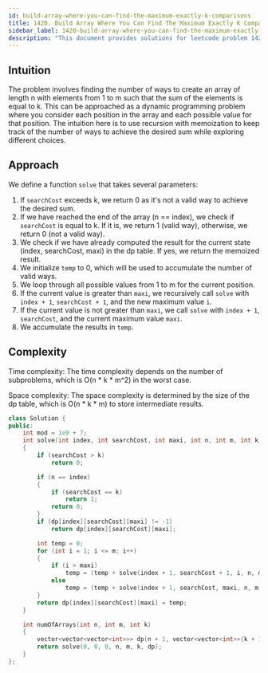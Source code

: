 ```yaml
---
id: build-array-where-you-can-find-the-maximum-exactly-k-comparisons
title: 1420. Build Array Where You Can Find The Maximum Exactly K Comparisons
sidebar_label: 1420-build-array-where-you-can-find-the-maximum-exactly-k-comparisons
description: "This document provides solutions for leetcode problem 1420."
---
```


## Intuition
The problem involves finding the number of ways to create an array of length n with elements from 1 to m such that the sum of the elements is equal to k. This can be approached as a dynamic programming problem where you consider each position in the array and each possible value for that position. The intuition here is to use recursion with memoization to keep track of the number of ways to achieve the desired sum while exploring different choices.

## Approach
We define a function `solve` that takes several parameters:

1. If `searchCost` exceeds k, we return 0 as it's not a valid way to achieve the desired sum.
2. If we have reached the end of the array (n == index), we check if `searchCost` is equal to k. If it is, we return 1 (valid way), otherwise, we return 0 (not a valid way).
3. We check if we have already computed the result for the current state (index, searchCost, maxi) in the dp table. If yes, we return the memoized result.
4. We initialize `temp` to 0, which will be used to accumulate the number of valid ways.
5. We loop through all possible values from 1 to m for the current position.
6. If the current value is greater than `maxi`, we recursively call `solve` with `index + 1`, `searchCost + 1`, and the new maximum value `i`.
7. If the current value is not greater than `maxi`, we call `solve` with `index + 1`, `searchCost`, and the current maximum value `maxi`.
8. We accumulate the results in `temp`.

## Complexity
Time complexity: The time complexity depends on the number of subproblems, which is O(n * k * m^2) in the worst case.

Space complexity: The space complexity is determined by the size of the dp table, which is O(n * k * m) to store intermediate results.

```cpp
class Solution {
public:
    int mod = 1e9 + 7;
    int solve(int index, int searchCost, int maxi, int n, int m, int k, vector<vector<vector<int>>> &dp)
    {
        if (searchCost > k)
            return 0;

        if (n == index)
        {
            if (searchCost == k)
                return 1;
            return 0;
        }
        if (dp[index][searchCost][maxi] != -1)
            return dp[index][searchCost][maxi];

        int temp = 0;
        for (int i = 1; i <= m; i++)
        {
            if (i > maxi)
                temp = (temp + solve(index + 1, searchCost + 1, i, n, m, k, dp)) % mod;
            else
                temp = (temp + solve(index + 1, searchCost, maxi, n, m, k, dp)) % mod;
        }
        return dp[index][searchCost][maxi] = temp;
    }

    int numOfArrays(int n, int m, int k)
    {
        vector<vector<vector<int>>> dp(n + 1, vector<vector<int>>(k + 1, vector<int>(m + 1, -1)));
        return solve(0, 0, 0, n, m, k, dp);
    }
};
```
